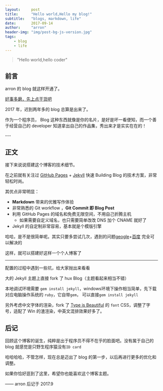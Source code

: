 ```yaml
---
layout:     post
title:      "Hello world,Hello my blog!"
subtitle:   "blogs, markdown, life"
date:       2017-09-14
author:     "arron"
header-img: "img/post-bg-js-version.jpg"
tags:
    - blog
    - life
---
```

> "Hello world,hello coder"

## 前言
  arron 的 blog 就这样开通了。

  [好事多磨，先上点干货吧](#build)

 
  


2017 年，迟到两年多的 blog 总算是出来了。


作为一个程序员， Blog 这种东西就像是你的名片，是好是坏一看便知，而一个善于经营自己的 developer 知道拿出自己的作品集，秀出来才是实实在在的！


<p id = "build"></p>
---

## 正文

接下来说说搭建这个博客的技术细节。  

在之前就有关注过 [GitHub Pages](https://pages.github.com/) + [Jekyll](http://jekyllrb.com/) 快速 Building Blog 的技术方案，非常轻松时尚。

其优点非常明显：

* **Markdown** 带来的优雅写作体验
* 非常熟悉的 Git workflow ，**Git Commit 即 Blog Post**
* 利用 GitHub Pages 的域名和免费无限空间，不用自己折腾主机
	* 如果需要自定义域名，也只需要简单改改 DNS 加个 CNAME 就好了
* Jekyll 的自定制非常容易，基本就是个模版引擎

哈哈，是不是很简单呢。其实只要多尝试几次，遇到的问题[geogle]()+[百度](https://baidu.com) 完全可以解决的

这样，就可以搭建好这样一个个人博客了

---
配置的过程中遇到一些坑，给大家抛出来看看


大的 Jekyll 主题上直接 fork 了 hux Blog（主题看起来相当不错）

本地调试环境需要 `gem install jekyll`，windows环境下操作相当简单，先下载对应电脑操作系统的 `ruby`，它自带`gem`， 可以直接`gem install jekyll`





另外考虑中文字体的渲染，fork 了 [Type is Beautiful](http://www.typeisbeautiful.com/) 的 `font` CSS，调整了字号，适配了 Win 的渣渲染，中英文混排效果好多了。

## 后记

回顾这个博客的诞生，纯粹是出于程序员不得不在乎的脸面吧。没有属于自己的 blog 就感觉是只野生程序猿没有`ID card`


哈哈哈哈，不管怎样，现在总是迈出了 blog 的第一步，以后再进行更多的优化和调整。

如果你恰好逛到了这里，希望你也能喜欢这个博客主题。

—— arron 后记于 2017.9